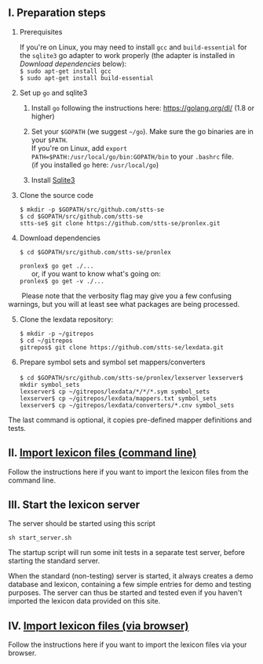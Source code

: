 ## I. Preparation steps

1. Prerequisites

     If you're on Linux, you may need to install `gcc` and `build-essential` for the `sqlite3` go adapter to work properly (the adapter is installed in _Download dependencies_ below):   
     `$ sudo apt-get install gcc`   
     `$ sudo apt-get install build-essential`

2. Set up `go` and sqlite3

     1. Install `go` following the instructions here: https://golang.org/dl/ (1.8 or higher)

     2. Set your `$GOPATH` (we suggest `~/go`). Make sure the go binaries are in your `$PATH`.  
        If you're on Linux, add `export PATH=$PATH:/usr/local/go/bin:GOPATH/bin` to your `.bashrc` file.  
        (if you installed `go` here: `/usr/local/go`)

     3. Install [Sqlite3](https://www.sqlite.org/)

3. Clone the source code

    `$ mkdir -p $GOPATH/src/github.com/stts-se`  
    `$ cd $GOPATH/src/github.com/stts-se`  
    `stts-se$ git clone https://github.com/stts-se/pronlex.git`  

4. Download dependencies
    
    `$ cd $GOPATH/src/github.com/stts-se/pronlex`   

    `pronlex$ go get ./...`   
      &nbsp;&nbsp;&nbsp;&nbsp;&nbsp;  or, if you want to know what's going on:    
    `pronlex$ go get -v ./...`

  &nbsp;&nbsp;&nbsp;&nbsp;&nbsp;&nbsp;  Please note that the verbosity flag may give you a few confusing warnings, but you will at least see what packages are being processed.

5. Clone the lexdata repository:
    
     `$ mkdir -p ~/gitrepos`  
     `$ cd ~/gitrepos`  
     `gitrepos$ git clone https://github.com/stts-se/lexdata.git`


6. Prepare symbol sets and symbol set mappers/converters
    
     `$ cd $GOPATH/src/github.com/stts-se/pronlex/lexserver`
     `lexserver$ mkdir symbol_sets`  
     `lexserver$ cp ~/gitrepos/lexdata/*/*/*.sym symbol_sets`   
     `lexserver$ cp ~/gitrepos/lexdata/mappers.txt symbol_sets`  
     `lexserver$ cp ~/gitrepos/lexdata/converters/*.cnv symbol_sets`  

The last command is optional, it copies pre-defined mapper definitions and tests.

## II. [Import lexicon files (command line)](https://github.com/stts-se/lexdata/wiki/Import-lexicon-files-(command-line))

Follow the instructions here if you want to import the lexicon files from the command line.

## III. Start the lexicon server
The server should be started using this script

`sh start_server.sh`

The startup script will run some init tests in a separate test server, before starting the standard server.

When the standard (non-testing) server is started, it always creates a demo database and lexicon, containing a few simple entries for demo and testing purposes. The server can thus be started and tested even if you haven't imported the lexicon data provided on this site.

## IV. [Import lexicon files (via browser)](https://github.com/stts-se/lexdata/wiki/Import-lexicon-files-(via-browser))

Follow the instructions here if you want to import the lexicon files via your browser.
